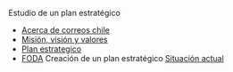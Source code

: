 Estudio de un plan estratégico
* [Acerca de correos chile](acercade.md)
* [Misión, visión y valores](misionvisionvalores.md)
* [Plan estrategico](planestrategico.md)
* [FODA](foda.md)
Creación de un plan estratégico
[Situación actual](situacionactual.md)
